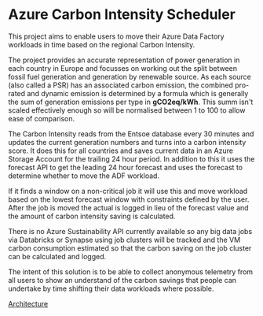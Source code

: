 # Azure Carbon Intensity Scheduler 

This project aims to enable users to move their Azure Data Factory workloads in time based on the regional Carbon Intensity. 

The project provides an accurate representation of power generation in each country in Europe and focusses on working out the split between fossil fuel generation and generation by renewable source. As each source (also called a PSR) has an associated carbon emission, the combined pro-rated and dynamic emission is determined by a formula which is generally the sum of generation emissions per type in **gCO2eq/kWh**. This summ isn't scaled effectively enough so will be normalised between 1 to 100 to allow ease of comparison.

The Carbon Intensity reads from the Entsoe database every 30 minutes and updates the current generation numbers and turns into a carbon intensity score. It does this for all countries and saves current data in an Azure Storage Account for the trailing 24 hour period. In addition to this it uses the forecast API to get the leading 24 hour forecast and uses the forecast to determine whether to move the ADF workload.

If it finds a window on a non-critical job it will use this and move workload based on the lowest forecast window with constraints defined by the user. After the job is moved the actual is logged in lieu of the forecast value and the amount of carbon intensity saving is calculated. 

There is no Azure Sustainability API currently available so any big data jobs via Databricks or Synapse using job clusters will be tracked and the VM carbon consumption estimated so that the carbon saving on the job cluster can be calculated and logged.

The intent of this solution is to be able to collect anonymous telemetry from all users to show an understand of the carbon savings that people can undertake by time shifting their data workloads where possible.

[Architecture](docs/Carbon%20Intensity.png "Architecture")
